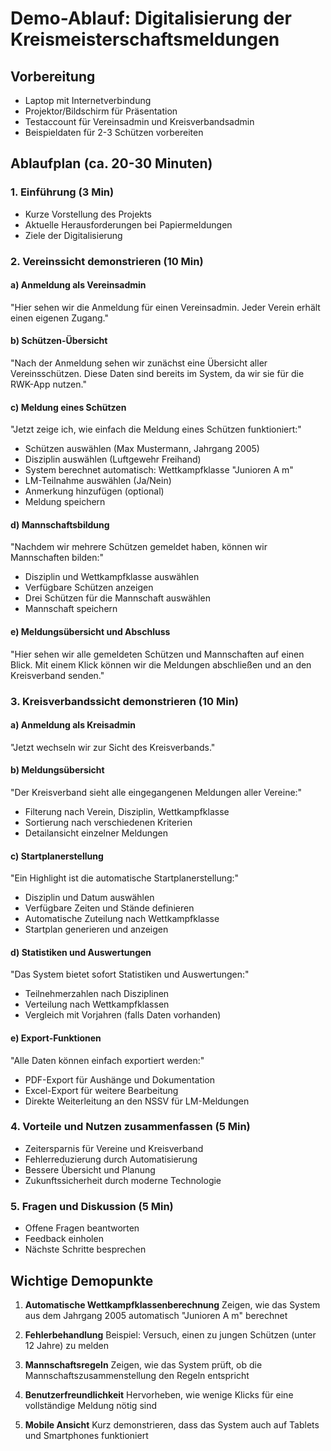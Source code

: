 # Demo-Ablauf: Digitalisierung der Kreismeisterschaftsmeldungen

## Vorbereitung
- Laptop mit Internetverbindung
- Projektor/Bildschirm für Präsentation
- Testaccount für Vereinsadmin und Kreisverbandsadmin
- Beispieldaten für 2-3 Schützen vorbereiten

## Ablaufplan (ca. 20-30 Minuten)

### 1. Einführung (3 Min)
- Kurze Vorstellung des Projekts
- Aktuelle Herausforderungen bei Papiermeldungen
- Ziele der Digitalisierung

### 2. Vereinssicht demonstrieren (10 Min)

#### a) Anmeldung als Vereinsadmin
"Hier sehen wir die Anmeldung für einen Vereinsadmin. Jeder Verein erhält einen eigenen Zugang."

#### b) Schützen-Übersicht
"Nach der Anmeldung sehen wir zunächst eine Übersicht aller Vereinsschützen. Diese Daten sind bereits im System, da wir sie für die RWK-App nutzen."

#### c) Meldung eines Schützen
"Jetzt zeige ich, wie einfach die Meldung eines Schützen funktioniert:"
- Schützen auswählen (Max Mustermann, Jahrgang 2005)
- Disziplin auswählen (Luftgewehr Freihand)
- System berechnet automatisch: Wettkampfklasse "Junioren A m"
- LM-Teilnahme auswählen (Ja/Nein)
- Anmerkung hinzufügen (optional)
- Meldung speichern

#### d) Mannschaftsbildung
"Nachdem wir mehrere Schützen gemeldet haben, können wir Mannschaften bilden:"
- Disziplin und Wettkampfklasse auswählen
- Verfügbare Schützen anzeigen
- Drei Schützen für die Mannschaft auswählen
- Mannschaft speichern

#### e) Meldungsübersicht und Abschluss
"Hier sehen wir alle gemeldeten Schützen und Mannschaften auf einen Blick. Mit einem Klick können wir die Meldungen abschließen und an den Kreisverband senden."

### 3. Kreisverbandssicht demonstrieren (10 Min)

#### a) Anmeldung als Kreisadmin
"Jetzt wechseln wir zur Sicht des Kreisverbands."

#### b) Meldungsübersicht
"Der Kreisverband sieht alle eingegangenen Meldungen aller Vereine:"
- Filterung nach Verein, Disziplin, Wettkampfklasse
- Sortierung nach verschiedenen Kriterien
- Detailansicht einzelner Meldungen

#### c) Startplanerstellung
"Ein Highlight ist die automatische Startplanerstellung:"
- Disziplin und Datum auswählen
- Verfügbare Zeiten und Stände definieren
- Automatische Zuteilung nach Wettkampfklasse
- Startplan generieren und anzeigen

#### d) Statistiken und Auswertungen
"Das System bietet sofort Statistiken und Auswertungen:"
- Teilnehmerzahlen nach Disziplinen
- Verteilung nach Wettkampfklassen
- Vergleich mit Vorjahren (falls Daten vorhanden)

#### e) Export-Funktionen
"Alle Daten können einfach exportiert werden:"
- PDF-Export für Aushänge und Dokumentation
- Excel-Export für weitere Bearbeitung
- Direkte Weiterleitung an den NSSV für LM-Meldungen

### 4. Vorteile und Nutzen zusammenfassen (5 Min)
- Zeitersparnis für Vereine und Kreisverband
- Fehlerreduzierung durch Automatisierung
- Bessere Übersicht und Planung
- Zukunftssicherheit durch moderne Technologie

### 5. Fragen und Diskussion (5 Min)
- Offene Fragen beantworten
- Feedback einholen
- Nächste Schritte besprechen

## Wichtige Demopunkte

1. **Automatische Wettkampfklassenberechnung**
   Zeigen, wie das System aus dem Jahrgang 2005 automatisch "Junioren A m" berechnet

2. **Fehlerbehandlung**
   Beispiel: Versuch, einen zu jungen Schützen (unter 12 Jahre) zu melden

3. **Mannschaftsregeln**
   Zeigen, wie das System prüft, ob die Mannschaftszusammenstellung den Regeln entspricht

4. **Benutzerfreundlichkeit**
   Hervorheben, wie wenige Klicks für eine vollständige Meldung nötig sind

5. **Mobile Ansicht**
   Kurz demonstrieren, dass das System auch auf Tablets und Smartphones funktioniert